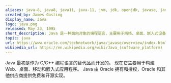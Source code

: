 ```yaml
---
aliases: java-8, java8, java11, java-11, jvm, jdk, openjdk, javase, java-se
created_by: James Gosling
display_name: Java
logo: java.png
released: May 23, 1995
short_description: Java 是一种面向对象的编程语言，主要用于网络、桌面、嵌入式设备和移动应用程序。
topic: java
url: https://www.oracle.com/technetwork/java/javase/overview/index.html
wikipedia_url: https://en.wikipedia.org/wiki/Java_(software_platform)
---
```

Java 最初是作为 C/C++ 编程语言的替代品而开发的。
现在它主要用于构建 Web、桌面、移动和嵌入式应用程序。
Java 由 Oracle 拥有和授权，Oracle 和其他供应商提供免费和开源实现。